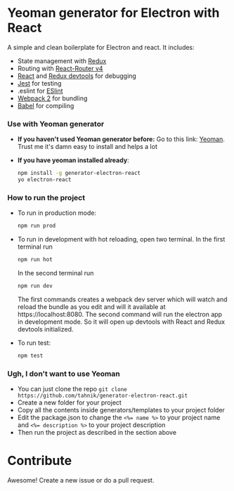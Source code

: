 # Yeoman generator for Electron with React
A simple and clean boilerplate for Electron and react. It includes:

- State management with [Redux]
- Routing with [React-Router v4]
- [React] and [Redux devtools] for debugging
- [Jest] for testing
- .eslint for [ESlint]
- [Webpack 2] for bundling
- [Babel] for compiling

### Use with Yeoman generator
- **If you haven't used Yeoman generator before:** 
Go to this link: [Yeoman]. Trust me it's damn easy to install and helps a lot

- **If you have yeoman installed already**:

    ```bash
    npm install -g generator-electron-react
    yo electron-react
    ```
    
### How to run the project

- To run in production mode:

    ```bash
    npm run prod
    ```

- To run in development with hot reloading, open two terminal.
In the first terminal run 

    ```bash
    npm run hot
    ```
    
    In the second terminal run 
    
    ```bash
    npm run dev
    ```
    
    The first commands creates a webpack dev server which will watch and reload the bundle as you edit and will it available at https://localhost:8080.
    The second command will run the electron app in development mode. So it will open up devtools with React and Redux devtools initialized.
- To run test:

    ```bash
    npm test
    ```

### Ugh, I don't want to use Yeoman
- You can just clone the repo
`git clone https://github.com/tahnik/generator-electron-react.git`
- Create a new folder for your project
- Copy all the contents inside generators/templates to your project folder
- Edit the package.json to change the `<%= name %>` to your project name and `<%= description %>` to your project description
- Then run the project as described in the section above

# Contribute
Awesome! Create a new issue or do a pull request.


[Redux]: <http://redux.js.org/>
[React-Router v4]: <https://reacttraining.com/react-router/>
[React]: <https://github.com/facebook/react-devtools>
[Redux devtools]: <https://github.com/gaearon/redux-devtools>
[Jest]: <https://facebook.github.io/jest/>
[ESlint]: <http://eslint.org/>
[Webpack 2]: <https://webpack.js.org/>
[Babel]: <https://babeljs.io/>
[Yeoman]: <http://yeoman.io/learning/>


